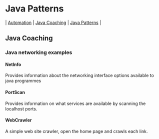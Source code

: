 # Java Patterns
| [Automation](src/main/java/automation "Automated Testing with Java") | [Java Coaching](src/main/java/coaching "Coaching Java Idioms") | [Java Patterns](src/main/java/patterns "Design Patterns in Java") |

## Java Coaching
### Java networking examples
#### NetInfo
Provides information about the networking interface options available to java programmes
#### PortScan
Provides information on what services are available by scanning the localhost ports.
#### WebCrawler
A simple web site crawler, open the home page and crawls each link.
